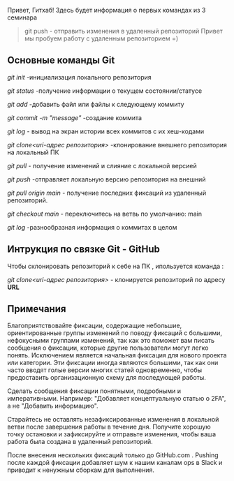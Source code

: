 
Привет, Гитхаб! Здесь будет информация о первых командах из 3 семинара
> git push - отправить изменения в удаленный репозиторий 
Привет мы пробуем работу с удаленным репозиторием =)
## Основные команды Git 

*git init* -инициализация локального репозитория

*git status* -получение информации о текущем состоянии/статусе

*git add* -добавить файл или файлы к следующему коммиту

*git commit -m "message"* -создание коммита

*git log* - вывод на экран истории всех коммитов с их хеш-кодами

*git clone<uri-адрес репозитория>* -клонирование внешнего репозитория на локальный ПК

*git pull* - получение изменений и слияние с локальной версией

*git push* -отправляет локальную версию репозитория на внешний 

*git pull origin main* - получение последних фиксаций из удаленный репозиторий.

*git checkout main* - переключитесь на ветвь по умолчанию: main

*git log* -разнообразная информация о коммитах в целом

## Интрукция по связке Git - GitHub

Чтобы склонировать репозиторий к себе на ПК , ипользуется команда :

*git clone<uri-адрес репозитория>* - клонируется репозиторий по адресу **URL**

## Примечания

Благоприятствовайте фиксации, содержащие небольшие, ориентированные группы изменений по поводу фиксаций с большими, нефокусными группами изменений, так как это поможет вам писать сообщения о фиксации, которые другие пользователи могут легко понять. Исключением является начальная фиксация для нового проекта или категории. Эти фиксации иногда являются большими, так как они часто вводят голые версии многих статей одновременно, чтобы предоставить организационную схему для последующей работы.

Сделать сообщения фиксации понятными, подробными и императивными. Например: "Добавляет концептуальную статью о 2FA", а не "Добавить информацию".

Старайтесь не оставлять незафиксированные изменения в локальной ветви после завершения работы в течение дня. Получите хорошую точку остановки и зафиксируйте и отправьте изменения, чтобы ваша работа была создана в удаленный репозиторий.

После внесения нескольких фиксаций только до GitHub.com . Pushing после каждой фиксации добавляет шум к нашим каналам ops в Slack и приводит к ненужным сборкам для выполнения.
